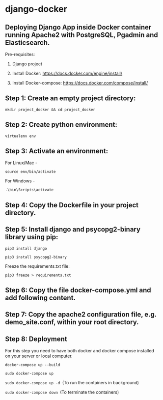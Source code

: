 # django-docker

## Deploying Django App inside Docker container running Apache2 with PostgreSQL, Pgadmin and Elasticsearch.

Pre-requisites:

1. Django project

2. Install Docker: https://docs.docker.com/engine/install/

3. Install Docker-compose: https://docs.docker.com/compose/install/


## Step 1: Create an empty project directory:

`mkdir project_docker && cd project_docker`

## Step 2: Create python environment:

`virtualenv env`

## Step 3: Activate an environment:
For Linux/Mac -

`source env/bin/activate`

For Windows -

`.\bin\Scripts\activate`

## Step 4: Copy the Dockerfile in your project directory.

## Step 5: Install django and psycopg2-binary library using pip:

`pip3 install django`

`pip3 install psycopg2-binary`

Freeze the requirements.txt file:

`pip3 freeze > requirements.txt`

## Step 6: Copy the file docker-compose.yml and add following content.

## Step 7: Copy the apache2 configuration file, e.g. demo_site.conf, within your root directory.

## Step 8: Deployment

For this step you need to have both docker and docker compose installed on your server or local computer.

`docker-compose up --build`

`sudo docker-compose up`

`sudo docker-compose up -d `(To run the containers in background)

`sudo docker-compose down `(To terminate the containers)
